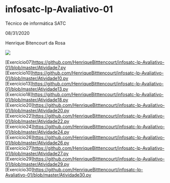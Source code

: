 # infosatc-lp-Avaliativo-01
Técnico de informática SATC <p> 
08/31/2020 <p>
Henrique Bitencourt da Rosa <p>

![](https://www1.satc.edu.br/portais/acesso/public/assets/img/logoSatc.png)

[Exercício07]https://github.com/HenriqueBitttencourt/infosatc-lp-Avaliativo-01/blob/master/Atividade7.py
[Exercício10]https://github.com/HenriqueBitttencourt/infosatc-lp-Avaliativo-01/blob/master/Atividade10.py
[Exercício13]https://github.com/HenriqueBitttencourt/infosatc-lp-Avaliativo-01/blob/master/Atividade13.py
[Exercício18]https://github.com/HenriqueBitttencourt/infosatc-lp-Avaliativo-01/blob/master/Atividade18.py
[Exercício20]https://github.com/HenriqueBitttencourt/infosatc-lp-Avaliativo-01/blob/master/Atividade20.py
[Exercício22]https://github.com/HenriqueBitttencourt/infosatc-lp-Avaliativo-01/blob/master/Atividade22.py
[Exercício24]https://github.com/HenriqueBitttencourt/infosatc-lp-Avaliativo-01/blob/master/Atividade24.py
[Exercício26]https://github.com/HenriqueBitttencourt/infosatc-lp-Avaliativo-01/blob/master/Atividade26.py
[Exercício27]https://github.com/HenriqueBitttencourt/infosatc-lp-Avaliativo-01/blob/master/Atividade27.py
[Exercício29]https://github.com/HenriqueBitttencourt/infosatc-lp-Avaliativo-01/blob/master/Atividade29.py
[Exercício30]https://github.com/HenriqueBitttencourt/infosatc-lp-Avaliativo-01/blob/master/Atividade30.py

